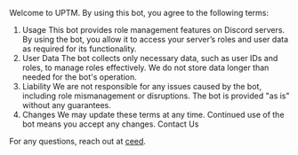 Welcome to UPTM. By using this bot, you agree to the following terms:

1. Usage
This bot provides role management features on Discord servers.
By using the bot, you allow it to access your server’s roles and user data as required for its functionality.
2. User Data
The bot collects only necessary data, such as user IDs and roles, to manage roles effectively.
We do not store data longer than needed for the bot's operation.
3. Liability
We are not responsible for any issues caused by the bot, including role mismanagement or disruptions.
The bot is provided "as is" without any guarantees.
4. Changes
We may update these terms at any time. Continued use of the bot means you accept any changes.
Contact Us

For any questions, reach out at [ceed](https://github.com/techies03).
